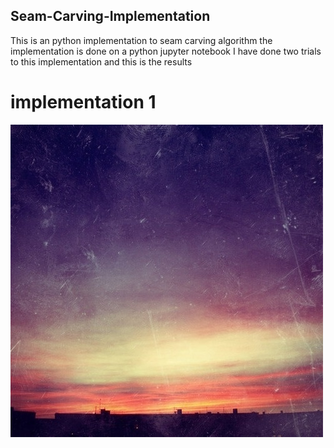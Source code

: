 ## Seam-Carving-Implementation
This is an python implementation to seam carving algorithm
the implementation is done on a python jupyter notebook 
I have done two trials to this implementation and this is the results 
# implementation 1
![before](https://github.com/habiba-elbakry/Seam-Carving-Implementation/blob/main/before(1).jpg)
